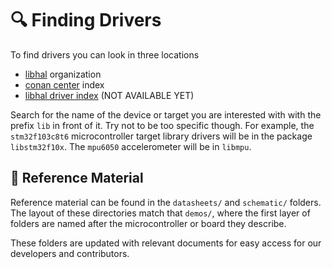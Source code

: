 # 🔍 Finding Drivers

To find drivers you can look in three locations

- [libhal](https://github.com/libhal/libhal) organization
- [conan center](https://conan.io/center/) index
- [libhal driver index]() (NOT AVAILABLE YET)

Search for the name of the device or target you are interested with with the
prefix `lib` in front of it. Try not to be too specific though. For example,
the `stm32f103c8t6` microcontroller target library drivers will be in the
package `libstm32f10x`. The `mpu6050` accelerometer will be in `libmpu`.

## 📑 Reference Material

Reference material can be found in the `datasheets/` and `schematic/` folders.
The layout of these directories match that `demos/`, where the first layer of
folders are named after the microcontroller or board they describe.

These folders are updated with relevant documents for easy access for our
developers and contributors.
